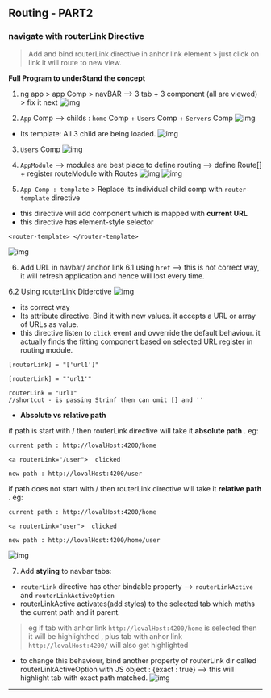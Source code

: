 ## Routing - PART2

### navigate with routerLink Directive
> Add and bind routerLink directive in anhor link element > just click on link it will route to new  view.

**Full Program to underStand the concept**

1. ng app > app Comp > navBAR -->  3 tab + 3 component (all are viewed) > fix it next
![img](https://github.com/lekhrajdinkar/NG6/blob/master/notes/assets/route/rcp1.JPG)

2. `App` Comp --> childs : `home` Comp + `Users` Comp + `Servers` Comp
![img](https://github.com/lekhrajdinkar/NG6/blob/master/notes/assets/route/rcp2.jpg)
- Its template: All 3 child are being loaded.
![img](https://github.com/lekhrajdinkar/NG6/blob/master/notes/assets/route/rcp6.jpg)

3. `Users` Comp
![img](https://github.com/lekhrajdinkar/NG6/blob/master/notes/assets/route/rcp3.jpg)

4. `AppModule` --> modules are best place to define routing --> define Route[] + register routeModule with Routes
![img](https://github.com/lekhrajdinkar/NG6/blob/master/notes/assets/route/rcp4.jpg)
![img](https://github.com/lekhrajdinkar/NG6/blob/master/notes/assets/route/rcp5.jpg)

5. `App Comp : template` > Replace its individual child comp with `router-template` directive
- this directive will add component which is mapped with **current URL**
- this directive has element-style selector 
```
<router-template> </router-template>
```
![img](https://github.com/lekhrajdinkar/NG6/blob/master/notes/assets/route/rcp7.jpg)

6. Add URL in navbar/ anchor link
6.1 using `href` --> this is not correct way, it will refresh application and hence will lost every time.

6.2 Using routerLink Diderctive
![img](https://github.com/lekhrajdinkar/NG6/blob/master/notes/assets/route/rcp8.jpg)
- its correct way
- Its attribute directive. Bind it with new values. it accepts a URL or array of URLs as value.
- this directive listen to `click` event and ovverride the default behaviour. it actually finds the fitting component based on selected URL register in routing  module.
```
[routerLink] = "['url1']"

[routerLink] = "'url1'"

routerLink = "url1" 
//shortcut - is passing Strinf then can omit [] and ''

```
- **Absolute vs relative path**

if path is start with / then routerLink directive will take it **absolute path** . eg:
```
current path : http://lovalHost:4200/home

<a routerLink="/user">  clicked

new path : http://lovalHost:4200/user
```

if path does not start with / then routerLink directive will take it **relative path** . eg:
```
current path : http://lovalHost:4200/home

<a routerLink="user">  clicked

new path : http://lovalHost:4200/home/user
```
![img](https://github.com/lekhrajdinkar/NG6/blob/master/notes/assets/route/rcp9.jpg)

7. Add **styling** to navbar tabs:
- `routerLink` directive has other bindable property --> `routerLinkActive` and `routerLinkActiveOption`
-  routerLinkActive activates(add styles) to the selected tab which maths the current path and it parent. 
> eg  if tab with anhor link `http://lovalHost:4200/home` is selected then it will be highlighthed , plus tab with anhor link `http://lovalHost:4200/` will also get highlighted

- to change this behaviour, bind another property of routerLink dir called routerLinkActiveOption with JS object : {exact : true} --> this will highlight tab with exact path matched.
![img](https://github.com/lekhrajdinkar/NG6/blob/master/notes/assets/route/rcp10.jpg)

****








